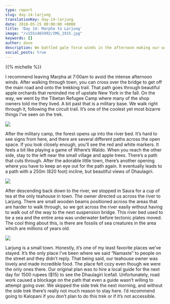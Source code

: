 ```yaml
---
type: report
slug: day-14-larjung
translationKey: day-14-larjung
date: 2018-05-25 00:00:00 +0000
title: 'Day 14: Marpha to Larjung'
image: "/v1551465992/IMG_2915.jpg"
keywords: []
author: dave
description: We battled gale force winds in the afternoon making our way to Larjung.
social_posts: true
---
```

{{% michelle %}}

I recommend leaving Marpha at 7:00am to avoid the intense afternoon winds. After walking through town, you can cross over the bridge to get off the main road and onto the trekking trail. That path goes through beautiful apple orchards that reminded me of upstate New York in the fall. On the way, we went by the Tibetan Refugee Camp where many of the shop owners told me they lived. A bit past that is a military base. We walk right through it, following the circuit trail. It’s one of the coolest yet most bizarre things I’ve seen on the trek.

![](https://res.cloudinary.com/wildernessprime/image/upload/w_800,dpr_auto/v1551465992/IMG_2915.jpg)

After the military camp, the forest opens up into the river bed. It’s hard to see signs from here, and there are several different paths across the open space. If you look closely enough, you’ll see the red and white markers. It feels a bit like playing a game of Where’s Waldo. When you reach the other side, stay to the left near the small village and apple trees. There’s a path that cuts through. After the adorable little town, there’s another opening where you have to keep an eye out for the path again. It eventually leads to a path with a 250m (820 foot) incline, but beautiful views of Dhaulagiri.

![](https://res.cloudinary.com/wildernessprime/image/upload/w_800,dpr_auto/v1551466045/IMG_2940.jpg)

After descending back down to the river, we stopped in Saura for a cup of tea at the only teahouse in town. The owner directed us across the river to Larjung. There are small wooden beams positioned across the areas that are harder to walk through, so we got across the river easily without having to walk out of the way to the next suspension bridge. This river bed used to be a sea and the entire area was underwater before tectonic plates moved. The cool thing about this, is there are fossils of sea creatures in the area which are millions of years old.

![](https://res.cloudinary.com/wildernessprime/image/upload/w_800,dpr_auto/v1551466109/IMG_2951.jpg)

Larjung is a small town. Honestly, it’s one of my least favorite places we’ve stayed. It’s the only place I’ve been where we said “Namaste” to people on the street and they didn’t reply. That being said, our teahouse owner was lovely and made incredible food. The place felt cozy even though we were the only ones there. Our original plan was to hire a local guide for the next day for 1500 rupees ($15) to see the Dhaulagiri Icefall. Unfortunately, road work caused a blockage on the path that even a guide wasn’t willing to attempt going over. We skipped the side trek the next morning, and without the side trek there’s really not much reason to stay here. I’d recommend going to Kalopani if you don’t plan to do this trek or if it’s not accessible.